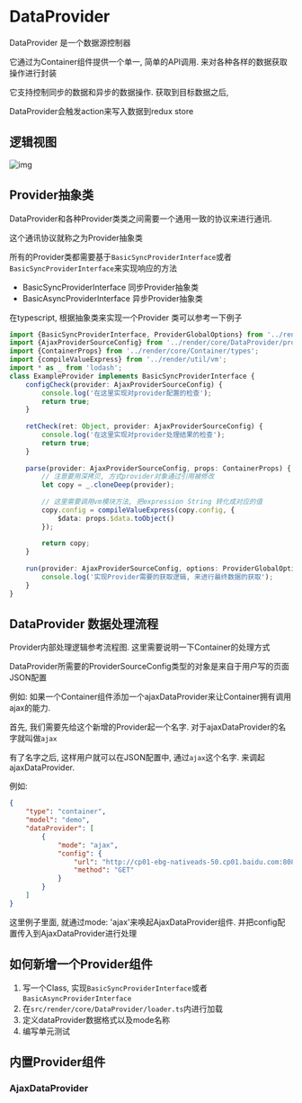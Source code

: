 # DataProvider

DataProvider 是一个数据源控制器

它通过为Container组件提供一个单一, 简单的API调用. 来对各种各样的数据获取操作进行封装

它支持控制同步的数据和异步的数据操作. 获取到目标数据之后,

DataProvider会触发action来写入数据到redux store

## 逻辑视图
![img](graphic/dataFlow.png)

## Provider抽象类
DataProvider和各种Provider类类之间需要一个通用一致的协议来进行通讯.

这个通讯协议就称之为Provider抽象类

所有的Provider类都需要基于`BasicSyncProviderInterface`或者`BasicSyncProviderInterface`来实现响应的方法

+ BasicSyncProviderInterface 同步Provider抽象类
+ BasicAsyncProviderInterface 异步Provider抽象类 

在typescript, 根据抽象类来实现一个Provider 类可以参考一下例子

```typescript
import {BasicSyncProviderInterface, ProviderGlobalOptions} from '../render/core/DataProvider/Controller';
import {AjaxProviderSourceConfig} from '../render/core/DataProvider/providers/ajax';
import {ContainerProps} from '../render/core/Container/types';
import {compileValueExpress} from '../render/util/vm';
import * as _ from 'lodash';
class ExampleProvider implements BasicSyncProviderInterface {
    configCheck(provider: AjaxProviderSourceConfig) {
        console.log('在这里实现对provider配置的检查');
        return true;
    }
    
    retCheck(ret: Object, provider: AjaxProviderSourceConfig) {
        console.log('在这里实现对provider处理结果的检查');
        return true;
    }
    
    parse(provider: AjaxProviderSourceConfig, props: ContainerProps) {
        // 注意要用深拷贝, 方式provider对象通过引用被修改
        let copy = _.cloneDeep(provider);
                
        // 这里需要调用vm模块方法, 把expression String 转化成对应的值
        copy.config = compileValueExpress(copy.config, {
            $data: props.$data.toObject()
        });
        
        return copy;
    }
    
    run(provider: AjaxProviderSourceConfig, options: ProviderGlobalOptions = {}) {
        console.log('实现Provider需要的获取逻辑, 来进行最终数据的获取');
    }
}
```
 
## DataProvider 数据处理流程
Provider内部处理逻辑参考流程图. 这里需要说明一下Container的处理方式

DataProvider所需要的ProviderSourceConfig类型的对象是来自于用户写的页面JSON配置

例如: 如果一个Container组件添加一个ajaxDataProvider来让Container拥有调用ajax的能力.

首先, 我们需要先给这个新增的Provider起一个名字. 对于ajaxDataProvider的名字就叫做`ajax`

有了名字之后, 这样用户就可以在JSON配置中, 通过`ajax`这个名字. 来调起ajaxDataProvider.

例如:
```json
{
    "type": "container",
    "model": "demo",
    "dataProvider": [
        {
            "mode": "ajax",
            "config": {
                "url": "http://cp01-ebg-nativeads-50.cp01.baidu.com:8088/dataquality/datarule/ruledetaillist",
                "method": "GET"
            }
        }
    ]
}
```

这里例子里面, 就通过mode: 'ajax'来唤起AjaxDataProvider组件. 并把config配置传入到AjaxDataProvider进行处理
## 如何新增一个Provider组件

1. 写一个Class, 实现`BasicSyncProviderInterface`或者`BasicAsyncProviderInterface`
2. 在`src/render/core/DataProvider/loader.ts`内进行加载
3. 定义dataProvider数据格式以及mode名称
4. 编写单元测试

## 内置Provider组件

### AjaxDataProvider
